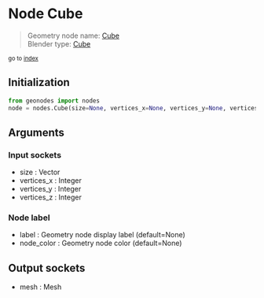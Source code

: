 
# Node Cube

> Geometry node name: [Cube](https://docs.blender.org/manual/en/latest/modeling/geometry_nodes/mesh_primitives/cube.html)<br>
  Blender type: [Cube](https://docs.blender.org/api/current/bpy.types.GeometryNodeMeshCube.html)
  
<sub>go to [index](/docs/index.md)</sub>

## Initialization

```python
from geonodes import nodes
node = nodes.Cube(size=None, vertices_x=None, vertices_y=None, vertices_z=None, label=None, node_color=None)
```



## Arguments


### Input sockets

- size : Vector
- vertices_x : Integer
- vertices_y : Integer
- vertices_z : Integer

### Node label

- label : Geometry node display label (default=None)
- node_color : Geometry node color (default=None)

## Output sockets

- mesh : Mesh
